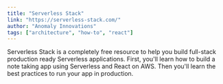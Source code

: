 ```yaml
---
title: "Serverless Stack"
link: "https://serverless-stack.com/"
author: "Anomaly Innovations"
tags: ["architecture", "how-to", "react"]
---
```


Serverless Stack is a completely free resource to help you build full-stack production ready Serverless applications. First, you'll learn how to build a note taking app using Serverless and React on AWS. Then you'll learn the best practices to run your app in production.

